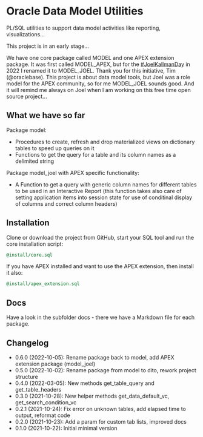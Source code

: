 # Oracle Data Model Utilities

PL/SQL utilities to support data model activities like reporting,
visualizations...

This project is in an early stage...

We have one core package called MODEL and one APEX extension package. It was
first called MODEL_APEX, but for the [#JoelKallmanDay][1] in 2022 I renamed
it to MODEL_JOEL. Thank you for this initiative, Tim (@oraclebase). This
project is about data model tools, but Joel was a role model for the APEX
community, so for me MODEL_JOEL sounds good. And it will remind me always on
Joel when I am working on this free time open source project...

[1]: https://oracle-base.com/blog/2022/09/27/joel-kallman-day-2022-announcement/

## What we have so far

Package model:

- Procedures to create, refresh and drop materialized views on dictionary
  tables to speed up queries on it
- Functions to get the query for a table and its column names as a delimited
  string

Package model_joel with APEX specific functionality:

- A Function to get a query with generic column names for different tables to
  be used in an Interactive Report (this function takes also care of setting
  application items into session state for use of conditinal display of
  columns and correct column headers)

## Installation

Clone or download the project from GitHub, start your SQL tool and run the
core installation script:

```sql
@install/core.sql
```

If you have APEX installed and want to use the APEX extension, then install
it also:

```sql
@install/apex_extension.sql
```

## Docs

Have a look in the subfolder docs - there we have a Markdown file for each
package.

## Changelog

- 0.6.0 (2022-10-05): Rename package back to model, add APEX extension package (model_joel)
- 0.5.0 (2022-10-02): Rename package from model to dito, rework project structure
- 0.4.0 (2022-03-05): New methods get_table_query and get_table_headers
- 0.3.0 (2021-10-28): New helper methods get_data_default_vc, get_search_condition_vc
- 0.2.1 (2021-10-24): Fix error on unknown tables, add elapsed time to output, reformat code
- 0.2.0 (2021-10-23): Add a param for custom tab lists, improved docs
- 0.1.0 (2021-10-22): Initial minimal version
